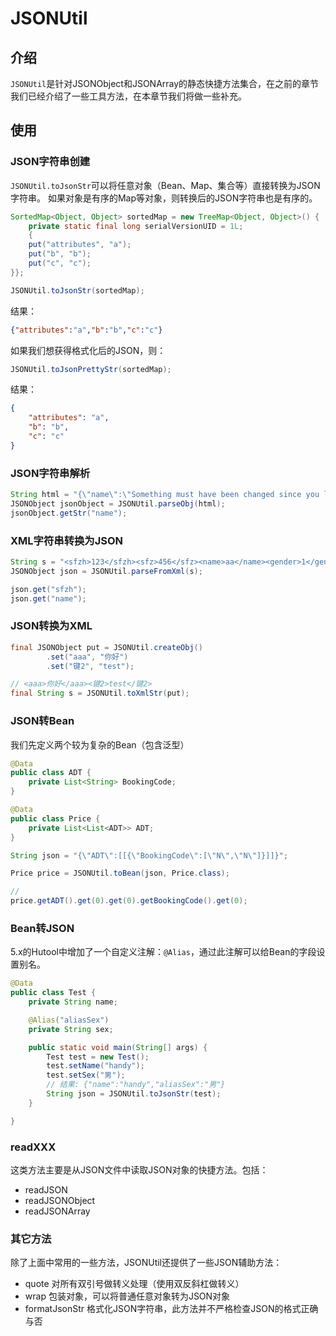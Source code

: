 JSONUtil
===

## 介绍

`JSONUtil`是针对JSONObject和JSONArray的静态快捷方法集合，在之前的章节我们已经介绍了一些工具方法，在本章节我们将做一些补充。

## 使用

### JSON字符串创建

`JSONUtil.toJsonStr`可以将任意对象（Bean、Map、集合等）直接转换为JSON字符串。
如果对象是有序的Map等对象，则转换后的JSON字符串也是有序的。

```java
SortedMap<Object, Object> sortedMap = new TreeMap<Object, Object>() {
	private static final long serialVersionUID = 1L;
	{
	put("attributes", "a");
	put("b", "b");
	put("c", "c");
}};

JSONUtil.toJsonStr(sortedMap);
```

结果：

```json
{"attributes":"a","b":"b","c":"c"}
```

如果我们想获得格式化后的JSON，则：

```java
JSONUtil.toJsonPrettyStr(sortedMap);
```

结果：

```json
{
    "attributes": "a",
    "b": "b",
    "c": "c"
}
```

### JSON字符串解析

```java
String html = "{\"name\":\"Something must have been changed since you leave\"}";
JSONObject jsonObject = JSONUtil.parseObj(html);
jsonObject.getStr("name");
```

### XML字符串转换为JSON

```java
String s = "<sfzh>123</sfzh><sfz>456</sfz><name>aa</name><gender>1</gender>";
JSONObject json = JSONUtil.parseFromXml(s);

json.get("sfzh");
json.get("name");
```

### JSON转换为XML

```java
final JSONObject put = JSONUtil.createObj()
		.set("aaa", "你好")
		.set("键2", "test");

// <aaa>你好</aaa><键2>test</键2>
final String s = JSONUtil.toXmlStr(put);
```

### JSON转Bean

我们先定义两个较为复杂的Bean（包含泛型）

```java
@Data
public class ADT {
	private List<String> BookingCode;
}

@Data
public class Price {
	private List<List<ADT>> ADT;
}
```

```java
String json = "{\"ADT\":[[{\"BookingCode\":[\"N\",\"N\"]}]]}";

Price price = JSONUtil.toBean(json, Price.class);

// 
price.getADT().get(0).get(0).getBookingCode().get(0);
```

### Bean转JSON

5.x的Hutool中增加了一个自定义注解：`@Alias`，通过此注解可以给Bean的字段设置别名。

```java
@Data
public class Test {
    private String name;

    @Alias("aliasSex")
    private String sex;

    public static void main(String[] args) {
        Test test = new Test();
        test.setName("handy");
        test.setSex("男");
        // 结果: {"name":"handy","aliasSex":"男"}
        String json = JSONUtil.toJsonStr(test);
    }

}

```

### readXXX

这类方法主要是从JSON文件中读取JSON对象的快捷方法。包括：
- readJSON
- readJSONObject
- readJSONArray

### 其它方法

除了上面中常用的一些方法，JSONUtil还提供了一些JSON辅助方法：
- quote 对所有双引号做转义处理（使用双反斜杠做转义）
- wrap 包装对象，可以将普通任意对象转为JSON对象
- formatJsonStr 格式化JSON字符串，此方法并不严格检查JSON的格式正确与否

